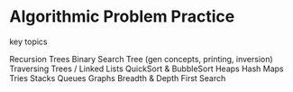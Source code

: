 # Algorithmic Problem Practice

key topics

Recursion
Trees
Binary Search Tree (gen concepts, printing, inversion) 
Traversing Trees / Linked Lists
QuickSort & BubbleSort
Heaps
Hash Maps
Tries
Stacks
Queues
Graphs 
Breadth & Depth First Search
